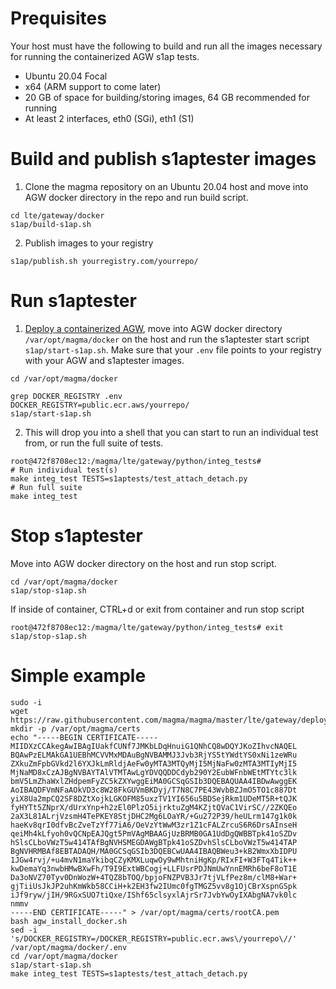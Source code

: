 # Prequisites

Your host must have the following to build and run all the images necessary for running the containerized AGW s1ap tests.

- Ubuntu 20.04 Focal
- x64 (ARM support to come later)
- 20 GB of space for building/storing images, 64 GB recommended for running
- At least 2 interfaces, eth0 (SGi), eth1 (S1)

# Build and publish s1aptester images

1. Clone the magma repository on an Ubuntu 20.04 host and move into AGW docker directory in the repo and run build script.

```
cd lte/gateway/docker
s1ap/build-s1ap.sh
```

2. Publish images to your registry

```
s1ap/publish.sh yourregistry.com/yourrepo/
```

# Run s1aptester

1. [Deploy a containerized AGW](https://github.com/magma/magma/tree/master/lte/gateway/docker), move into AGW docker directory `/var/opt/magma/docker` on the host and run the s1aptester start script `s1ap/start-s1ap.sh`. Make sure that your `.env` file points to your registry with your AGW and s1aptester images.
```
cd /var/opt/magma/docker

grep DOCKER_REGISTRY .env
DOCKER_REGISTRY=public.ecr.aws/yourrepo/
s1ap/start-s1ap.sh
```

2. This will drop you into a shell that you can start to run an individual test from, or run the full suite of tests.
```
root@472f8708ec12:/magma/lte/gateway/python/integ_tests#
# Run individual test(s)
make integ_test TESTS=s1aptests/test_attach_detach.py
# Run full suite
make integ_test
```

# Stop s1aptester

Move into AGW docker directory on the host and run stop script.
```
cd /var/opt/magma/docker
s1ap/stop-s1ap.sh
```

If inside of container, CTRL+d or exit from container and run stop script
```
root@472f8708ec12:/magma/lte/gateway/python/integ_tests# exit
s1ap/stop-s1ap.sh
```

# Simple example

```
sudo -i
wget https://raw.githubusercontent.com/magma/magma/master/lte/gateway/deploy/agw_install_docker.sh
mkdir -p /var/opt/magma/certs
echo "-----BEGIN CERTIFICATE-----
MIIDXzCCAkegAwIBAgIUakfCUNf7JMKbLDqHnuiG1QNhCQ8wDQYJKoZIhvcNAQEL
BQAwPzELMAkGA1UEBhMCVVMxMDAuBgNVBAMMJ3Jvb3RjYS5tYWdtYS0xNi1zeWRu
ZXkuZmFpbGVkd2l6YXJkLmRldjAeFw0yMTA3MTQyMjI5MjNaFw0zMTA3MTIyMjI5
MjNaMD8xCzAJBgNVBAYTAlVTMTAwLgYDVQQDDCdyb290Y2EubWFnbWEtMTYtc3lk
bmV5LmZhaWxlZHdpemFyZC5kZXYwggEiMA0GCSqGSIb3DQEBAQUAA4IBDwAwggEK
AoIBAQDFVmNFaAOkVD3c8W28FkGUVmBKDyj/T7N8C7PE43WvbBZJmO5TO1c887Dt
yiX8Ua2mpCQ2SF8DZtXojkLGKOFM85uxzTV1YI656u5BDSejRkm1UDeMT5R+tQJK
fyHYTt5ZNprX/dUrxYnp+h2zEl0PlzO5ijrktuZgM4KZjtQVaC1VirSC//2ZKQEo
2aX3L81ALrjVzsmH4TePKEY8StjDHC2Mg6LOaYR/+Gu272P39/heULrm147g1k0k
haeKv8qrI0dfvBcZveTzYf77iA6/OeVzYtWwM3zr1Z1cFALZrcuS6R6DrsAInseH
qeiMh4kLfyoh0vQCNpEAJQgt5PmVAgMBAAGjUzBRMB0GA1UdDgQWBBTpk41oSZDv
hSlsCLboVWzT5w414TAfBgNVHSMEGDAWgBTpk41oSZDvhSlsCLboVWzT5w414TAP
BgNVHRMBAf8EBTADAQH/MA0GCSqGSIb3DQEBCwUAA4IBAQBWeu3+kB2WmxXbIDPU
1JGw4rvj/+u4mvN1maYkibqCZyKMXLuqwOy9wMhtniHgKp/RIxFI+W3FTq4Tik++
kwDemaYq3nwbHMwBXwFh/T9I9ExtWBCogj+LLFUsrPDJNmUwYnnEMRh6beF8oT1E
Da3oNVZ70Tyv0DnWozW+4TQZ8bTOQ/bpjoFNZPVB3Jr7tjVLfPez8m/clM8+War+
gjTiiUsJkJP2uhKmWkb58CCiH+k2EH3fw2IUmc0fgTMGZ5vv8g1OjCBrXspnGSpk
iJf9ryw/jIH/9RGxSUO7tiQxe/IShf65clsyxlAjrSr7JvbYwOyIXAbgNA7vk0lc
nmmv
-----END CERTIFICATE-----" > /var/opt/magma/certs/rootCA.pem
bash agw_install_docker.sh
sed -i 's/DOCKER_REGISTRY=/DOCKER_REGISTRY=public.ecr.aws\/yourrepo\//' /var/opt/magma/docker/.env
cd /var/opt/magma/docker
s1ap/start-s1ap.sh
make integ_test TESTS=s1aptests/test_attach_detach.py
```
